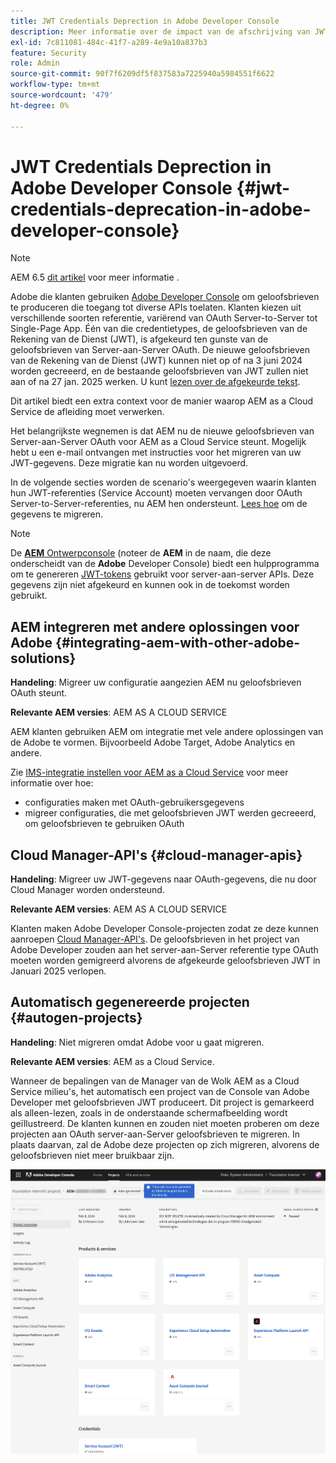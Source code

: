 ```yaml
---
title: JWT Credentials Deprection in Adobe Developer Console
description: Meer informatie over de impact van de afschrijving van JWT-referenties in Adobe Developer Console op AEM.
exl-id: 7c811081-484c-41f7-a289-4e9a10a837b3
feature: Security
role: Admin
source-git-commit: 90f7f6209df5f837583a7225940a5984551f6622
workflow-type: tm+mt
source-wordcount: '479'
ht-degree: 0%

---
```


# JWT Credentials Deprection in Adobe Developer Console {#jwt-credentials-deprecation-in-adobe-developer-console}

>[!NOTE]
>
>AEM 6.5 [dit artikel](https://experienceleague.adobe.com/en/docs/experience-manager-65/content/security/jwt-credentials-deprecation-in-adobe-developer-console) voor meer informatie .

Adobe die klanten gebruiken [Adobe Developer Console](https://developer.adobe.com/console) om geloofsbrieven te produceren die toegang tot diverse APIs toelaten. Klanten kiezen uit verschillende soorten referentie, variërend van OAuth Server-to-Server tot Single-Page App. Één van die credentietypes, de geloofsbrieven van de Rekening van de Dienst (JWT), is afgekeurd ten gunste van de geloofsbrieven van Server-aan-Server OAuth. De nieuwe geloofsbrieven van de Rekening van de Dienst (JWT) kunnen niet op of na 3 juni 2024 worden gecreeerd, en de bestaande geloofsbrieven van JWT zullen niet aan of na 27 jan. 2025 werken. U kunt [lezen over de afgekeurde tekst](https://developer.adobe.com/developer-console/docs/guides/authentication/ServerToServerAuthentication/migration/).

Dit artikel biedt een extra context voor de manier waarop AEM as a Cloud Service de afleiding moet verwerken.

Het belangrijkste wegnemen is dat AEM nu de nieuwe geloofsbrieven van Server-aan-Server OAuth voor AEM as a Cloud Service steunt. Mogelijk hebt u een e-mail ontvangen met instructies voor het migreren van uw JWT-gegevens. Deze migratie kan nu worden uitgevoerd.

In de volgende secties worden de scenario&#39;s weergegeven waarin klanten hun JWT-referenties (Service Account) moeten vervangen door OAuth Server-to-Server-referenties, nu AEM hen ondersteunt. [Lees hoe](https://developer.adobe.com/developer-console/docs/guides/authentication/ServerToServerAuthentication/migration/#migration-overview) om de gegevens te migreren.

>[!NOTE]
>
>De [**AEM** Ontwerpconsole](/help/implementing/developing/introduction/development-guidelines.md#crxde-lite-and-developer-console) (noteer de **AEM** in de naam, die deze onderscheidt van de **Adobe** Developer Console) biedt een hulpprogramma om te genereren [JWT-tokens](/help/implementing/developing/introduction/generating-access-tokens-for-server-side-apis.md) gebruikt voor server-aan-server APIs. Deze gegevens zijn niet afgekeurd en kunnen ook in de toekomst worden gebruikt.

## AEM integreren met andere oplossingen voor Adobe {#integrating-aem-with-other-adobe-solutions}

**Handeling**: Migreer uw configuratie aangezien AEM nu geloofsbrieven OAuth steunt.

**Relevante AEM versies**: AEM AS A CLOUD SERVICE

AEM klanten gebruiken AEM om integratie met vele andere oplossingen van de Adobe te vormen. Bijvoorbeeld Adobe Target, Adobe Analytics en andere.

Zie [IMS-integratie instellen voor AEM as a Cloud Service](/help/security/setting-up-ims-integrations-for-aem-as-a-cloud-service.md) voor meer informatie over hoe:

* configuraties maken met OAuth-gebruikersgegevens
* migreer configuraties, die met geloofsbrieven JWT werden gecreeerd, om geloofsbrieven te gebruiken OAuth

## Cloud Manager-API&#39;s {#cloud-manager-apis}

**Handeling**: Migreer uw JWT-gegevens naar OAuth-gegevens, die nu door Cloud Manager worden ondersteund.

**Relevante AEM versies**: AEM AS A CLOUD SERVICE

Klanten maken Adobe Developer Console-projecten zodat ze deze kunnen aanroepen [Cloud Manager-API&#39;s](https://developer.adobe.com/experience-cloud/cloud-manager/guides/getting-started/create-api-integration/). De geloofsbrieven in het project van Adobe Developer zouden aan het server-aan-Server referentie type OAuth moeten worden gemigreerd alvorens de afgekeurde geloofsbrieven JWT in Januari 2025 verlopen.

## Automatisch gegenereerde projecten {#autogen-projects}

**Handeling**: Niet migreren omdat Adobe voor u gaat migreren.

**Relevante AEM versies**: AEM as a Cloud Service.

Wanneer de bepalingen van de Manager van de Wolk AEM as a Cloud Service milieu&#39;s, het automatisch een project van de Console van Adobe Developer met geloofsbrieven JWT produceert. Dit project is gemarkeerd als alleen-lezen, zoals in de onderstaande schermafbeelding wordt geïllustreerd. De klanten kunnen en zouden niet moeten proberen om deze projecten aan OAuth server-aan-Server geloofsbrieven te migreren. In plaats daarvan, zal de Adobe deze projecten op zich migreren, alvorens de geloofsbrieven niet meer bruikbaar zijn.

![Automatisch gegenereerde projecten](/help/security/assets/jwt-deprecation-autogen-projects.png)
